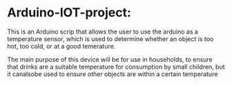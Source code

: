 # Arduino-IOT-project:

This is an Arduino scrip that allows the user to use the arduino as a temperature sensor,
which is used to determine whether an object is too hot, too cold, or at a good temerature.

The main purpose of this device will be for use in households, to ensure that drinks are a suitable temperature
for consumption by small children, but it canalsobe used to ensure other objects are within a certain temperature
